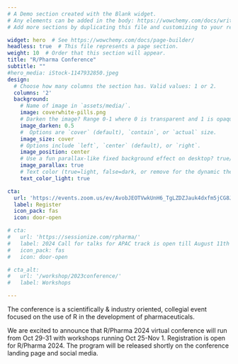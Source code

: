 ```yaml
---
# A Demo section created with the Blank widget.
# Any elements can be added in the body: https://wowchemy.com/docs/writing-markdown-latex/
# Add more sections by duplicating this file and customizing to your requirements.

widget: hero  # See https://wowchemy.com/docs/page-builder/
headless: true  # This file represents a page section.
weight: 10  # Order that this section will appear.
title: "R/Pharma Conference"
subtitle: ""
#hero_media: iStock-1147932850.jpeg
design:
  # Choose how many columns the section has. Valid values: 1 or 2.
  columns: '2'
  background:
    # Name of image in `assets/media/`.
    image: coverwhite-pills.png
    # Darken the image? Range 0-1 where 0 is transparent and 1 is opaque.
    image_darken: 0.5
    #  Options are `cover` (default), `contain`, or `actual` size.
    image_size: cover
    # Options include `left`, `center` (default), or `right`.
    image_position: center
    # Use a fun parallax-like fixed background effect on desktop? true/false
    image_parallax: true
    # Text color (true=light, false=dark, or remove for the dynamic theme color).
    text_color_light: true

cta:
  url: 'https://events.zoom.us/ev/AvobJEOTVwkUnH6_TgLZDZJauk4dxfm5jCG8JFNN9zukOcsVLvTN~AmO5XY5HRBcxkKG6Hga1aXZaYtpBSER6jHms1seP-NNOA0dhcQZUGJ2NWg'
  label: Register
  icon_pack: fas
  icon: door-open

# cta:
#   url: 'https://sessionize.com/rpharma/'
#   label: 2024 Call for talks for APAC track is open till August 11th
#   icon_pack: fas
#   icon: door-open

# cta_alt:
#   url: '/workshop/2023conference/'
#   label: Workshops

---
```


The conference is a scientifically & industry oriented, collegial event focused on the use of R in the development of pharmaceuticals.  

We are excited to announce that R/Pharma 2024 virtual conference will run from Oct 29-31 with workshops running Oct 25-Nov 1.  Registration is open for R/Pharma 2024.  The program will be released shortly on the conference landing page and social media. 

